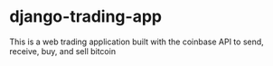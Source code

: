 # django-trading-app
This is a web trading application built with the coinbase API to send, receive, buy, and sell bitcoin
